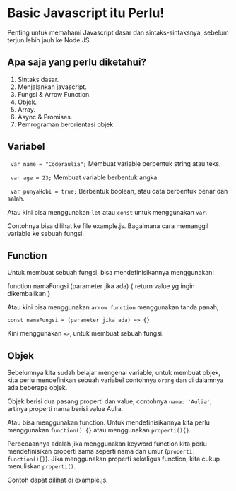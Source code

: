# Basic Javascript itu Perlu!

Penting untuk memahami Javascript dasar dan sintaks-sintaksnya, sebelum terjun lebih jauh ke Node.JS.

## Apa saja yang perlu diketahui?

1. Sintaks dasar.
2. Menjalankan javascript.
3. Fungsi & Arrow Function.
4. Objek.
5. Array.
6. Async & Promises.
7. Pemrograman berorientasi objek.

## Variabel

` var name = "Coderaulia";` Membuat variable berbentuk string atau teks.

` var age = 23;` Membuat variable berbentuk angka.

` var punyaHobi = true;` Berbentuk boolean, atau data berbentuk benar dan salah.

Atau kini bisa menggunakan `let` atau `const` untuk menggunakan `var`.

Contohnya bisa dilihat ke file example.js. Bagaimana cara memanggil variable ke sebuah fungsi.

## Function

Untuk membuat sebuah fungsi, bisa mendefinisikannya menggunakan:

function namaFungsi (parameter jika ada) {
return value yg ingin dikembalikan
}

Atau kini bisa menggunakan `arrow function` menggunakan tanda panah,

`const namaFungsi = (parameter jika ada) => {}`

Kini menggunakan `=>`, untuk membuat sebuah fungsi.

## Objek

Sebelumnya kita sudah belajar mengenai variable, untuk membuat objek, kita perlu mendefinikan sebuah variabel contohnya `orang` dan di dalamnya ada beberapa objek.

Objek berisi dua pasang properti dan value, contohnya `nama: 'Aulia'`, artinya properti nama berisi value Aulia.

Atau bisa menggunakan function. Untuk mendefinisikannya kita perlu menggunakan
`function() {}` atau menggunakan `properti(){}`.

Perbedaannya adalah jika menggunakan keyword function kita perlu mendefinisikan properti sama seperti nama dan umur (`properti: function(){}`). Jika menggunakan properti sekaligus function, kita cukup menuliskan `properti()`.

Contoh dapat dilihat di example.js.
